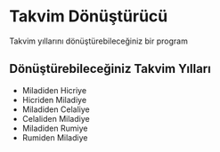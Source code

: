 # Takvim Dönüştürücü
Takvim yıllarını dönüştürebileceğiniz bir program
## Dönüştürebileceğiniz Takvim Yılları
- Miladiden Hicriye
- Hicriden Miladiye
- Miladiden Celaliye
- Celaliden Miladiye
- Miladiden Rumiye
- Rumiden Miladiye
